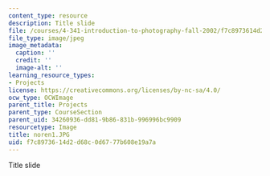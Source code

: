 ```yaml
---
content_type: resource
description: Title slide
file: /courses/4-341-introduction-to-photography-fall-2002/f7c8973614d2d68c0d6777b608e19a7a_noren1.JPG
file_type: image/jpeg
image_metadata:
  caption: ''
  credit: ''
  image-alt: ''
learning_resource_types:
- Projects
license: https://creativecommons.org/licenses/by-nc-sa/4.0/
ocw_type: OCWImage
parent_title: Projects
parent_type: CourseSection
parent_uid: 34260936-dd81-9b86-831b-996996bc9909
resourcetype: Image
title: noren1.JPG
uid: f7c89736-14d2-d68c-0d67-77b608e19a7a
---
```

Title slide
